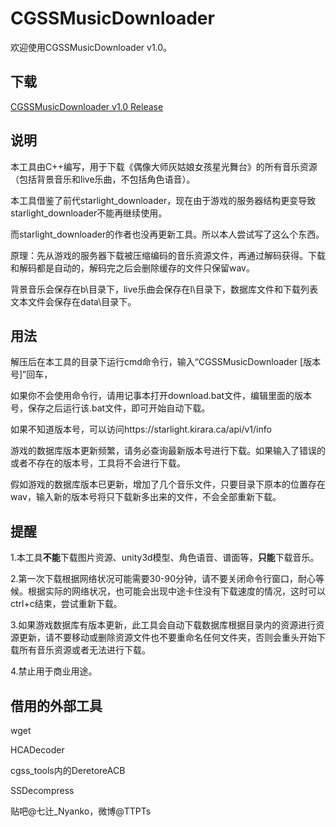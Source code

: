 # CGSSMusicDownloader
欢迎使用CGSSMusicDownloader v1.0。

## 下载
[CGSSMusicDownloader v1.0 Release](https://github.com/MoebutagataShiozakana/CGSSMusicDownloader/releases)

## 说明
本工具由C++编写，用于下载《偶像大师灰姑娘女孩星光舞台》的所有音乐资源（包括背景音乐和live乐曲，不包括角色语音）。

本工具借鉴了前代starlight_downloader，现在由于游戏的服务器结构更变导致starlight_downloader不能再继续使用。

而starlight_downloader的作者也没再更新工具。所以本人尝试写了这么个东西。

原理：先从游戏的服务器下载被压缩编码的音乐资源文件，再通过解码获得。下载和解码都是自动的，解码完之后会删除缓存的文件只保留wav。

背景音乐会保存在b\目录下，live乐曲会保存在l\目录下，数据库文件和下载列表文本文件会保存在data\目录下。

## 用法
解压后在本工具的目录下运行cmd命令行，输入“CGSSMusicDownloader [版本号]”回车，

如果你不会使用命令行，请用记事本打开download.bat文件，编辑里面的版本号，保存之后运行该.bat文件，即可开始自动下载。

如果不知道版本号，可以访问https://starlight.kirara.ca/api/v1/info

游戏的数据库版本更新频繁，请务必查询最新版本号进行下载。如果输入了错误的或者不存在的版本号，工具将不会进行下载。

假如游戏的数据库版本已更新，增加了几个音乐文件，只要目录下原本的位置存在wav，输入新的版本号将只下载新多出来的文件，不会全部重新下载。

## 提醒
1.本工具**不能**下载图片资源、unity3d模型、角色语音、谱面等，**只能**下载音乐。

2.第一次下载根据网络状况可能需要30-90分钟，请不要关闭命令行窗口，耐心等候。根据实际的网络状况，也可能会出现中途卡住没有下载速度的情况，这时可以ctrl+c结束，尝试重新下载。

3.如果游戏数据库有版本更新，此工具会自动下载数据库根据目录内的资源进行资源更新，请不要移动或删除资源文件也不要重命名任何文件夹，否则会重头开始下载所有音乐资源或者无法进行下载。

4.禁止用于商业用途。

## 借用的外部工具
wget

HCADecoder

cgss_tools内的DeretoreACB

SSDecompress

贴吧@七辻_Nyanko，微博@TTPTs
